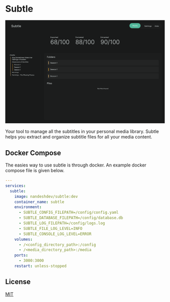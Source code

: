 # Subtle

![Cover](https://github.com/nandesh-dev/subtle/blob/main/doc/assets/images/cover.png?raw=true)

Your tool to manage all the subtitles in your personal media library. Subtle helps you extract and organize subtitle files for all your media content.

## Docker Compose

The easies way to use subtle is through docker. An example docker compose file is given below.

```yaml
---
services:
  subtle:
    image: nandeshdev/subtle:dev
    container_name: subtle
    environment:
      - SUBTLE_CONFIG_FILEPATH=/config/config.yaml
      - SUBTLE_DATABASE_FILEPATH=/config/database.db
      - SUBTLE_LOG_FILEPATH=/config/logs.log
      - SUBTLE_FILE_LOG_LEVEL=INFO
      - SUBTLE_CONSOLE_LOG_LEVEL=ERROR
    volumes:
      - /<config_directory_path>:/config
      - /<media_directory_path>:/media
    ports:
      - 3000:3000
    restart: unless-stopped
```

## License

[MIT](https://choosealicense.com/licenses/mit/)
